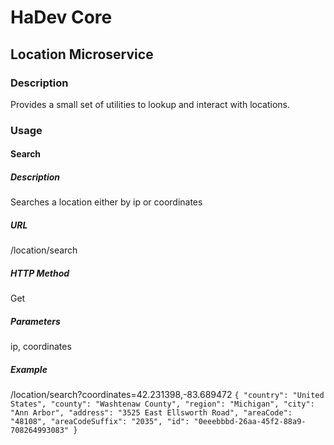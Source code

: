 # HaDev Core
## Location Microservice

### Description
Provides a small set of utilities to lookup and interact with locations.

### Usage

#### Search
##### Description
Searches a location either by ip or coordinates
##### URL
/location/search
##### HTTP Method
Get
##### Parameters
ip, coordinates
##### Example
/location/search?coordinates=42.231398,-83.689472
``
{
    "country": "United States",
    "county": "Washtenaw County",
    "region": "Michigan",
    "city": "Ann Arbor",
    "address": "3525 East Ellsworth Road",
    "areaCode": "48108",
    "areaCodeSuffix": "2035",
    "id": "0eeebbbd-26aa-45f2-88a9-708264993083"
}
``